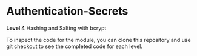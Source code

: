 # Authentication-Secrets


**Level 4**
Hashing and Salting with bcrypt

To inspect the code for the module, you can clone this repository and use git checkout to see the completed code for each level.
